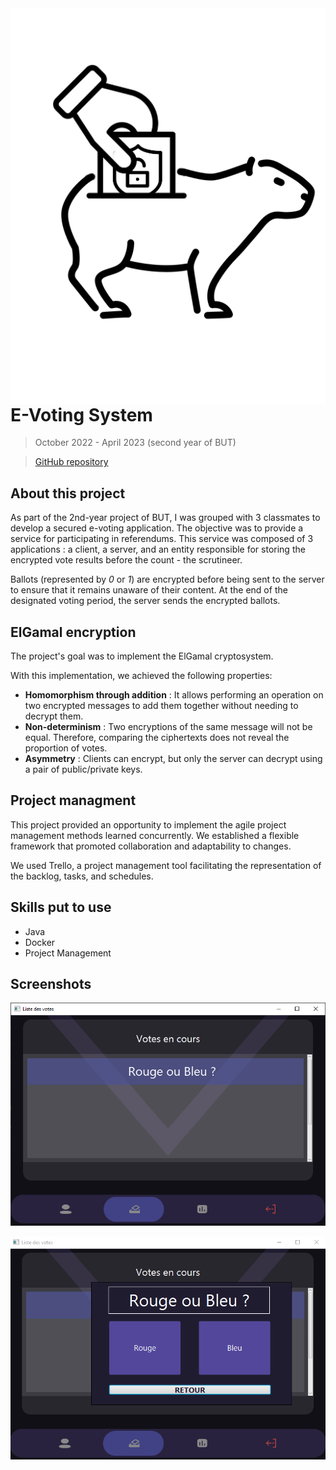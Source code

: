<img src="../images/evote_icon.png" align="right" class="logo"/>

# E-Voting System

> October 2022 - April 2023 (second year of BUT)

> [GitHub repository](https://github.com/Vredeza/sae-3.01-vote)

## About this project

As part of the 2nd-year project of BUT, I was grouped with 3 classmates to develop a secured e-voting application. The objective was to provide a service for participating in referendums. This service was composed of 3 applications : a client, a server, and an entity responsible for storing the encrypted vote results before the count - the scrutineer.

Ballots (represented by *0* or *1*) are encrypted before being sent to the server to ensure that it remains unaware of their content. At the end of the designated voting period, the server sends the encrypted ballots.

## ElGamal encryption

The project's goal was to implement the ElGamal cryptosystem.

With this implementation, we achieved the following properties:

- **Homomorphism through addition** : It allows performing an operation on two encrypted messages to add them together without needing to decrypt them.
- **Non-determinism** : Two encryptions of the same message will not be equal. Therefore, comparing the ciphertexts does not reveal the proportion of votes.
- **Asymmetry** : Clients can encrypt, but only the server can decrypt using a pair of public/private keys.

## Project managment

This project provided an opportunity to implement the agile project management methods learned concurrently. We established a flexible framework that promoted collaboration and adaptability to changes.

We used Trello, a project management tool facilitating the representation of the backlog, tasks, and schedules.

## Skills put to use

- Java
- Docker
- Project Management

## Screenshots

![E-vote menu](../images/evote_menu.png)

![E-vote voting](../images/evote_voting.png)